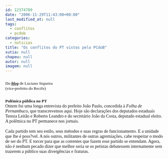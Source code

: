 ```yaml
---
id: 12374789
date: "2006-11-29T11:43:00+00:00"
last_modified_at: null
tags:
  - conflitos
  - pcdob
categories:
  - noticias
title: "Os conflitos do PT vistos pelo PCdoB"
sutia: null
chapeu: null
autor: null
imagem: null
---
```

<p><FONT size=5></p>
<p><P><FONT face=Verdana size=2>Do <STRONG><EM><A href=\"https://www.lucianosiqueira.blogspot.com/\" target=_blank>blog</A></EM></STRONG> de Luciano Siqueira<BR>(vice-prefeito do Recife)</FONT></P></p>
<p><P><FONT face=Verdana size=2><STRONG>Polêmica pública no PT <BR></STRONG></FONT></FONT><FONT face=Verdana>Ontem foi uma longa entrevista do prefeito João Paulo, concedida à <I>Folha de Pernambuco</I>, que transcrevemos aqui. Hoje são declarações dos deputados estaduais Tereza Leitão e Roberto Leandro e do secretário João da Costa, deputado estadual eleito. A polêmica no PT permanece nos jornais.<BR><BR>Cada partido tem seu estilo, seus métodos e suas regras de funcionamento. E a unidade que lhe é poss?vel. A nós outros, militantes de outras agremiações, cabe respeitar o modo de ser do PT. E torcer para que as correntes que fazem esse partido se entendam. Agora, não é nenhum pecado dizer que melhor seria se os petistas debatessem internamente sem trazerem a público suas divergências e fraturas.</FONT></P> </p>
